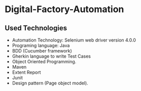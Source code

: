 # Digital-Factory-Automation
## Used Technologies
* Automation Technology: Selenium web driver version 4.0.0
* Programing language: Java
* BDD (Cucumber framework)
* Gherkin language to write Test Cases   
* Object Oriented Programming. 
* Maven 
* Extent Report 
* Junit 
* Design pattern (Page object model).

